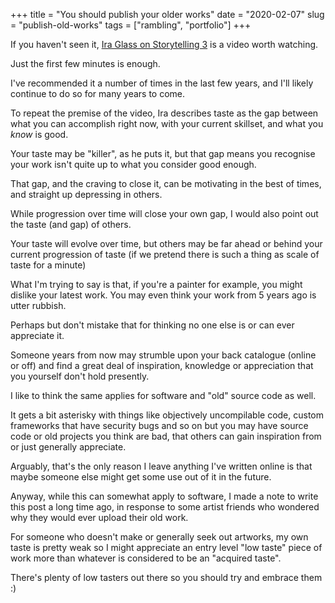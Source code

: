 +++
title = "You should publish your older works"
date = "2020-02-07"
slug = "publish-old-works"
tags = ["rambling", "portfolio"]
+++

If you haven't seen it, [Ira Glass on Storytelling 3](https://www.youtube.com/watch?v=X2wLP0izeJE) is a video worth watching.

Just the first few minutes is enough.

I've recommended it a number of times in the last few years, and I'll likely continue to do so for many years to come.

To repeat the premise of the video, Ira describes taste as the gap between what you can accomplish right now, with your current skillset, and what you _know_ is good.

Your taste may be "killer", as he puts it, but that gap means you recognise your work isn't quite up to what you consider good enough.

That gap, and the craving to close it, can be motivating in the best of times, and straight up depressing in others.

While progression over time will close your own gap, I would also point out the taste (and gap) of others.

Your taste will evolve over time, but others may be far ahead or behind your current progression of taste (if we pretend there is such a thing as scale of taste for a minute)

What I'm trying to say is that, if you're a painter for example, you might dislike your latest work. You may even think your work from 5 years ago is utter rubbish.

Perhaps but don't mistake that for thinking no one else is or can ever appreciate it.

Someone years from now may strumble upon your back catalogue (online or off) and find a great deal of inspiration, knowledge or appreciation that you yourself don't hold presently.

I like to think the same applies for software and "old" source code as well.

It gets a bit asterisky with things like objectively uncompilable code, custom frameworks that have security bugs and so on but you may have source code or old projects you think are bad, that others can gain inspiration from or just generally appreciate.

Arguably, that's the only reason I leave anything I've written online is that maybe someone else might get some use out of it in the future.

Anyway, while this can somewhat apply to software, I made a note to write this post a long time ago, in response to some artist friends who wondered why they would ever upload their old work.

For someone who doesn't make or generally seek out artworks, my own taste is pretty weak so I might appreciate an entry level "low taste" piece of work more than whatever is considered to be an "acquired taste".

There's plenty of low tasters out there so you should try and embrace them :)
